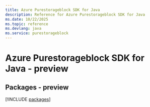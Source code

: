 ```yaml
---
title: Azure Purestorageblock SDK for Java
description: Reference for Azure Purestorageblock SDK for Java
ms.date: 10/22/2025
ms.topic: reference
ms.devlang: java
ms.service: purestorageblock
---
```

# Azure Purestorageblock SDK for Java - preview
## Packages - preview
[!INCLUDE [packages](purestorageblock-index.md)]